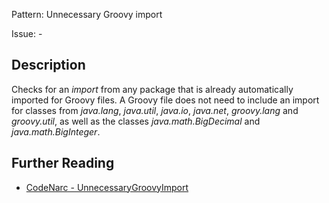 Pattern: Unnecessary Groovy import

Issue: -

## Description

Checks for an *import* from any package that is already automatically imported for Groovy files. A Groovy file does not need to include an import for classes from *java.lang*, *java.util*, *java.io*, *java.net*, *groovy.lang* and *groovy.util*, as well as the classes *java.math.BigDecimal* and *java.math.BigInteger*.

## Further Reading

* [CodeNarc - UnnecessaryGroovyImport](https://codenarc.github.io/CodeNarc/codenarc-rules-imports.html#unnecessarygroovyimport-rule)